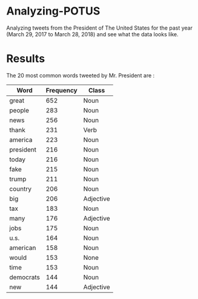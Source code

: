 # Analyzing-POTUS
Analyzing tweets from the President of The United States for the past year (March 29, 2017 to March 28, 2018) and see what the data looks like.

# Results
The 20 most common words tweeted by Mr. President are :

| Word      | Frequency | Class     |
|-----------|-----------|-----------|
| great     | 652       | Noun      |
| people    | 283       | Noun      |
| news      | 256       | Noun      |
| thank     | 231       | Verb      |
| america   | 223       | Noun      |
| president | 216       | Noun      |
| today     | 216       | Noun      |
| fake      | 215       | Noun      |
| trump     | 211       | Noun      |
| country   | 206       | Noun      |
| big       | 206       | Adjective |
| tax       | 183       | Noun      |
| many      | 176       | Adjective |
| jobs      | 175       | Noun      |
| u.s.      | 164       | Noun      |
| american  | 158       | Noun      |
| would     | 153       | None      |
| time      | 153       | Noun      |
| democrats | 144       | Noun      |
| new       | 144       | Adjective |